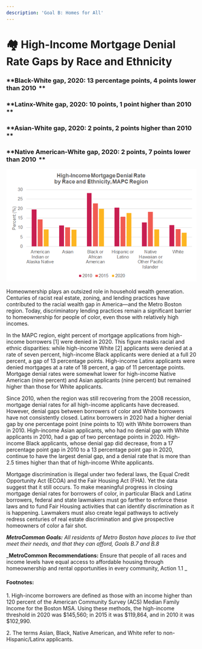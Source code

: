```yaml
---
description: 'Goal B: Homes for All'
---
```


# 🏘 High-Income Mortgage Denial Rate Gaps by Race and Ethnicity

### **Black-White gap, 2020: 13 percentage points, 4 points lower than 2010  **

### **Latinx-White gap, 2020: 10 points, 1 point higher than 2010  **

### **Asian-White gap, 2020: 2 points, 2 points higher than 2010  **

### **Native American-White gap, 2020: 2 points, 7 points lower than 2010  **

![](<.gitbook/assets/image (3).png>)

Homeownership plays an outsized role in household wealth generation. Centuries of racist real estate, zoning, and lending practices have contributed to the racial wealth gap in America—and the Metro Boston region. Today, discriminatory lending practices remain a significant barrier to homeownership for people of color, even those with relatively high incomes.

In the MAPC region, eight percent of mortgage applications from high-income borrowers \[1] were denied in 2020. This figure masks racial and ethnic disparities: while high-income White \[2] applicants were denied at a rate of seven percent, high-income Black applicants were denied at a full 20 percent, a gap of 13 percentage points. High-income Latinx applicants were denied mortgages at a rate of 18 percent, a gap of 11 percentage points. Mortgage denial rates were somewhat lower for high-income Native American (nine percent) and Asian applicants (nine percent) but remained higher than those for White applicants.  &#x20;

Since 2010, when the region was still recovering from the 2008 recession, mortgage denial rates for all high-income applicants have decreased. However, denial gaps between borrowers of color and White borrowers have not consistently closed. Latinx borrowers in 2020 had a higher denial gap by one percentage point (nine points to 10) with White borrowers than in 2010. High-income Asian applicants, who had no denial gap with White applicants in 2010, had a gap of two percentage points in 2020. High-income Black applicants, whose denial gap did decrease, from a 17 percentage point gap in 2010 to a 13 percentage point gap in 2020, continue to have the largest denial gap, and a denial rate that is more than 2.5 times higher than that of high-income White applicants.&#x20;

Mortgage discrimination is illegal under two federal laws, the Equal Credit Opportunity Act (ECOA) and the Fair Housing Act (FHA). Yet the data suggest that it still occurs. To make meaningful progress in closing mortgage denial rates for borrowers of color, in particular Black and Latinx borrowers, federal and state lawmakers must go farther to enforce these laws and to fund Fair Housing activities that can identify discrimination as it is happening. Lawmakers must also create legal pathways to actively redress centuries of real estate discrimination and give prospective homeowners of color a fair shot.&#x20;

_**MetroCommon Goals:** All residents of Metro Boston have places to live that meet their needs, and that they can afford, Goals B.7 and B.8_

_**MetroCommon Recommendations:** Ensure that people of all races and income levels have equal access to affordable housing through homeownership and rental opportunities in every community, Action 1.1 _

#### Footnotes:

1\. High-income borrowers are defined as those with an income higher than 120 percent of the American Community Survey (ACS) Median Family Income for the Boston MSA. Using these methods, the high-income threshold in 2020 was $145,560; in 2015 it was $119,864, and in 2010 it was $102,990.&#x20;

2\. The terms Asian, Black, Native American, and White refer to non-Hispanic/Latinx applicants.  &#x20;

